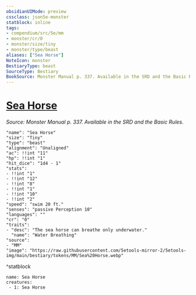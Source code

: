 ```yaml
---
obsidianUIMode: preview
cssclass: json5e-monster
statblock: inline
tags:
- compendium/src/5e/mm
- monster/cr/0
- monster/size/tiny
- monster/type/beast
aliases: ["Sea Horse"]
NoteIcon: monster
BestiaryType: beast
SourceType: Bestiary
BookSource: Monster Manual p. 337. Available in the SRD and the Basic Rules.
---
```

# [Sea Horse](2-Mechanics\CLI\bestiary\beast/sea-horse.md)
*Source: Monster Manual p. 337. Available in the SRD and the Basic Rules.*  

```statblock
"name": "Sea Horse"
"size": "Tiny"
"type": "beast"
"alignment": "Unaligned"
"ac": !!int "11"
"hp": !!int "1"
"hit_dice": "1d4 - 1"
"stats":
- !!int "1"
- !!int "12"
- !!int "8"
- !!int "1"
- !!int "10"
- !!int "2"
"speed": "swim 20 ft."
"senses": "passive Perception 10"
"languages": ""
"cr": "0"
"traits":
- "desc": "The sea horse can breathe only underwater."
  "name": "Water Breathing"
"source":
- "MM"
"image": "https://raw.githubusercontent.com/5etools-mirror-2/5etools-img/main/bestiary/tokens/MM/Sea%20Horse.webp"
```
^statblock

```encounter-table
name: Sea Horse
creatures:
 - 1: Sea Horse
```
